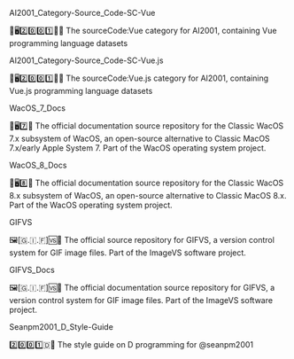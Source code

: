 
AI2001_Category-Source_Code-SC-Vue

🧠️🖥️2️⃣️0️⃣️0️⃣️1️⃣️💾️📜️ The sourceCode:Vue category for AI2001, containing Vue programming language datasets

AI2001_Category-Source_Code-SC-Vue.js

🧠️🖥️2️⃣️0️⃣️0️⃣️1️⃣️💾️📜️ The sourceCode:Vue.js category for AI2001, containing Vue.js programming language datasets

WacOS_7_Docs

🍏️🖥️7️⃣️📖️ The official documentation source repository for the Classic WacOS 7.x subsystem of WacOS, an open-source alternative to Classic MacOS 7.x/early Apple System 7. Part of the WacOS operating system project.

WacOS_8_Docs

🍏️🖥️8️⃣️📖️ The official documentation source repository for the Classic WacOS 8.x subsystem of WacOS, an open-source alternative to Classic MacOS 8.x. Part of the WacOS operating system project.

GIFVS

🖼️[🇬.🇮.🇫]🆚️💾️ The official source repository for GIFVS, a version control system for GIF image files. Part of the ImageVS software project.

GIFVS_Docs

🖼️[🇬.🇮.🇫]🆚️📖️ The official documentation source repository for GIFVS, a version control system for GIF image files. Part of the ImageVS software project.

Seanpm2001_D_Style-Guide

2️⃣️0️⃣️0️⃣️1️⃣️🇩📔️ The style guide on D programming for @seanpm2001

